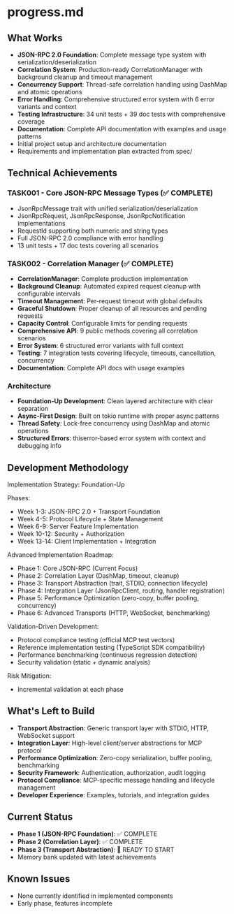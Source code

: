# progress.md

## What Works
- **JSON-RPC 2.0 Foundation**: Complete message type system with serialization/deserialization
- **Correlation System**: Production-ready CorrelationManager with background cleanup and timeout management
- **Concurrency Support**: Thread-safe correlation handling using DashMap and atomic operations
- **Error Handling**: Comprehensive structured error system with 6 error variants and context
- **Testing Infrastructure**: 34 unit tests + 39 doc tests with comprehensive coverage
- **Documentation**: Complete API documentation with examples and usage patterns
- Initial project setup and architecture documentation
- Requirements and implementation plan extracted from spec/

## Technical Achievements

### TASK001 - Core JSON-RPC Message Types (✅ COMPLETE)
- JsonRpcMessage trait with unified serialization/deserialization
- JsonRpcRequest, JsonRpcResponse, JsonRpcNotification implementations
- RequestId supporting both numeric and string types
- Full JSON-RPC 2.0 compliance with error handling
- 13 unit tests + 17 doc tests covering all scenarios

### TASK002 - Correlation Manager (✅ COMPLETE)
- **CorrelationManager**: Complete production implementation
- **Background Cleanup**: Automated expired request cleanup with configurable intervals
- **Timeout Management**: Per-request timeout with global defaults
- **Graceful Shutdown**: Proper cleanup of all resources and pending requests
- **Capacity Control**: Configurable limits for pending requests
- **Comprehensive API**: 9 public methods covering all correlation scenarios
- **Error System**: 6 structured error variants with full context
- **Testing**: 7 integration tests covering lifecycle, timeouts, cancellation, concurrency
- **Documentation**: Complete API docs with usage examples

### Architecture
- **Foundation-Up Development**: Clean layered architecture with clear separation
- **Async-First Design**: Built on tokio runtime with proper async patterns
- **Thread Safety**: Lock-free concurrency using DashMap and atomic operations
- **Structured Errors**: thiserror-based error system with context and debugging info

## Development Methodology
Implementation Strategy: Foundation-Up

Phases:
- Week 1-3: JSON-RPC 2.0 + Transport Foundation
- Week 4-5: Protocol Lifecycle + State Management
- Week 6-9: Server Feature Implementation
- Week 10-12: Security + Authorization
- Week 13-14: Client Implementation + Integration

Advanced Implementation Roadmap:
- Phase 1: Core JSON-RPC (Current Focus)
- Phase 2: Correlation Layer (DashMap, timeout, cleanup)
- Phase 3: Transport Abstraction (trait, STDIO, connection lifecycle)
- Phase 4: Integration Layer (JsonRpcClient, routing, handler registration)
- Phase 5: Performance Optimization (zero-copy, buffer pooling, concurrency)
- Phase 6: Advanced Transports (HTTP, WebSocket, benchmarking)

Validation-Driven Development:
- Protocol compliance testing (official MCP test vectors)
- Reference implementation testing (TypeScript SDK compatibility)
- Performance benchmarking (continuous regression detection)
- Security validation (static + dynamic analysis)

Risk Mitigation:
- Incremental validation at each phase
## What's Left to Build
- **Transport Abstraction**: Generic transport layer with STDIO, HTTP, WebSocket support
- **Integration Layer**: High-level client/server abstractions for MCP protocol
- **Performance Optimization**: Zero-copy serialization, buffer pooling, benchmarking
- **Security Framework**: Authentication, authorization, audit logging
- **Protocol Compliance**: MCP-specific message handling and lifecycle management
- **Developer Experience**: Examples, tutorials, and integration guides

## Current Status
- **Phase 1 (JSON-RPC Foundation)**: ✅ COMPLETE
- **Phase 2 (Correlation Layer)**: ✅ COMPLETE  
- **Phase 3 (Transport Abstraction)**: 🔄 READY TO START
- Memory bank updated with latest achievements

## Known Issues
- None currently identified in implemented components
- Early phase, features incomplete
